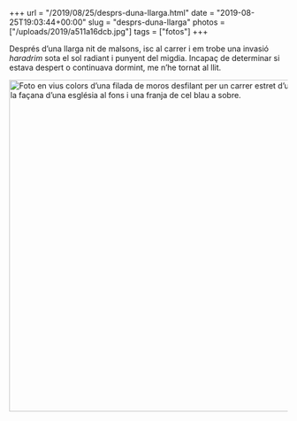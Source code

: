+++
url = "/2019/08/25/desprs-duna-llarga.html"
date = "2019-08-25T19:03:44+00:00"
slug = "desprs-duna-llarga"
photos = ["/uploads/2019/a511a16dcb.jpg"]
tags = ["fotos"]
+++

Després d’una llarga nit de malsons, isc al carrer i em trobe una invasió *haradrim* sota el sol radiant i punyent del migdia. Incapaç de determinar si estava despert o continuava dormint, me n’he tornat al llit.

<img src="/uploads/2019/a511a16dcb.jpg" width="600" height="600" alt="Foto en vius colors d’una filada de moros desfilant per un carrer estret d’un poble, amb la façana d’una església al fons i una franja de cel blau a sobre." />
